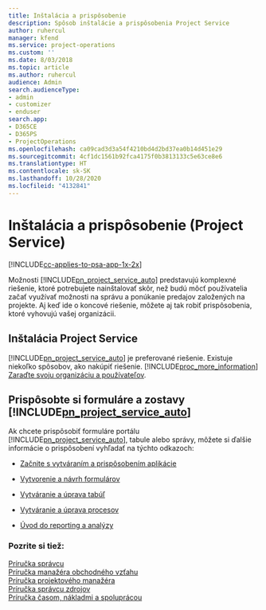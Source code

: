```yaml
---
title: Inštalácia a prispôsobenie
description: Spôsob inštalácie a prispôsobenia Project Service
author: ruhercul
manager: kfend
ms.service: project-operations
ms.custom: ''
ms.date: 8/03/2018
ms.topic: article
ms.author: ruhercul
audience: Admin
search.audienceType:
- admin
- customizer
- enduser
search.app:
- D365CE
- D365PS
- ProjectOperations
ms.openlocfilehash: ca09cad3d3a54f4210bd4d2bd37ea0b14d451e29
ms.sourcegitcommit: 4cf1dc1561b92fca4175f0b3813133c5e63ce8e6
ms.translationtype: HT
ms.contentlocale: sk-SK
ms.lasthandoff: 10/28/2020
ms.locfileid: "4132841"
---
```

# <a name="install-and-customize-project-service"></a>Inštalácia a prispôsobenie (Project Service)

[!INCLUDE[cc-applies-to-psa-app-1x-2x](../includes/cc-applies-to-psa-app-1x-2x.md)]

Možnosti [!INCLUDE[pn_project_service_auto](../includes/pn-project-service-auto.md)] predstavujú komplexné riešenie, ktoré potrebujete nainštalovať skôr, než budú môcť používatelia začať využívať možnosti na správu a ponúkanie predajov založených na projekte. Aj keď ide o koncové riešenie, môžete aj tak robiť prispôsobenia, ktoré vyhovujú vašej organizácii.  
<!-- TODO: I expect to find the information on how to get and install this here. Please find that and add it here. Same for Project Service.--> 
  
## <a name="install-project-service"></a>Inštalácia Project Service  
 [!INCLUDE[pn_project_service_auto](../includes/pn-project-service-auto.md)] je preferované riešenie. Existuje niekoľko spôsobov, ako nakúpiť riešenie. [!INCLUDE[proc_more_information](../includes/proc-more-information.md)] [Zaraďte svoju organizáciu a používateľov](https://docs.microsoft.com/dynamics365/customerengagement/on-premises/admin/onboard-your-organization-and-users-to-dynamics-365-online).  
  
## <a name="customize-pn_project_service_auto-forms-and-reports"></a>Prispôsobte si formuláre a zostavy [!INCLUDE[pn_project_service_auto](../includes/pn-project-service-auto.md)]  
 Ak chcete prispôsobiť formuláre portálu [!INCLUDE[pn_project_service_auto](../includes/pn-project-service-auto.md)], tabule alebo správy, môžete si ďalšie informácie o prispôsobení vyhľadať na týchto odkazoch:  
  
- [Začnite s vytváraním a prispôsobením aplikácie](https://docs.microsoft.com/dynamics365/customerengagement/on-premises/customize/getting-started-customization)  
  
- [Vytvorenie a návrh formulárov](https://docs.microsoft.com/dynamics365/customerengagement/on-premises/customize/create-design-forms)  
  
- [Vytváranie a úprava tabúľ](https://docs.microsoft.com/dynamics365/customerengagement/on-premises/customize/create-edit-dashboards)  
  
- [Vytváranie a úprava procesov](https://docs.microsoft.com/dynamics365/customerengagement/on-premises/customize/guide-staff-through-common-tasks-processes)  
  
- [Úvod do reporting a analýzy](https://docs.microsoft.com/dynamics365/customerengagement/on-premises/analytics/reporting-analytics-with-dynamics-365)  
  
### <a name="see-also"></a>Pozrite si tiež:  
 [Príručka správcu](../psa/admin-guide.md)   
 [Príručka manažéra obchodného vzťahu](../psa/account-manager-guide.md)   
 [Príručka projektového manažéra](../psa/project-manager-guide.md)   
 [Príručka správcu zdrojov](../psa/resource-manager-guide.md)   
 [Príručka časom, nákladmi a spoluprácou](../psa/time-expense-collaboration-guide.md)
